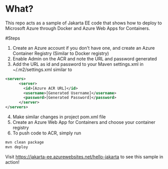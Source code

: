 # What?
This repo acts as a sample of Jakarta EE code that shows how to deploy to Microsoft Azure through Docker and Azure Web Apps for Containers.

#Steps
1. Create an Azure account if you don't have one, and create an Azure Container Registry (Similar to Docker registry)
2. Enable Admin on the ACR and note the URL and password generated
3. Add the URL as id and password to your Maven settings.xml in ~/.m2/settings.xml similar to 
````XML
<servers>
      <server>
        <id>[Azure ACR URL]</id>
        <username>[Generated Username]</username>
        <password>[Generated Password]</password>
      </server>
</servers>
``````
4. Make similar changes in project pom.xml file
5. Create an Azure Web App for Containers and choose your container registry 
5. To push code to ACR, simply run 
```xml
mvn clean package
mvn deploy
```
Visit https://jakarta-ee.azurewebsites.net/hello-jakarta to see this sample in action!

